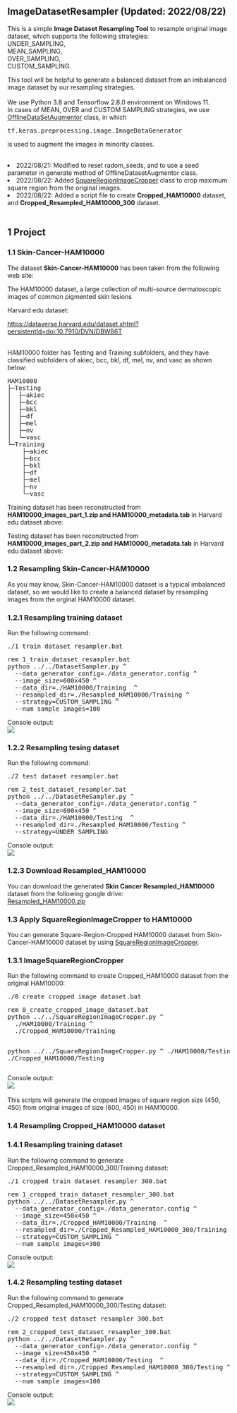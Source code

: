 <h2>
ImageDatasetResampler (Updated: 2022/08/22)
</h2>
This is a simple <b>Image Dataset Resampling Tool</b> to resample original
image dataset, which supports the following strategies:<br>
UNDER_SAMPLING,<br>
MEAN_SAMPLING,<br> 
OVER_SAMPLING,<br> 
CUSTOM_SAMPLING.<br>

This tool will be helpful to generate a balanced dataset from an imbalanced image dataset by our resampling strategies.<br>
<br> 
We use Python 3.8 and Tensorflow 2.8.0 environment on Windows 11.
<br>
In cases of MEAN, OVER and CUSTOM SAMPLING strategies, we use <a href="./OfflineDataSetAugmentor.py">OfflineDataSetAugmentor</a> class, in which
<pre>
tf.keras.preprocessing.image.ImageDataGenerator
</pre>
is used to augment the images in minority classes.<br>
<br>

<li>
2022/08/21: Modified to reset radom_seeds, and to use a seed parameter 
 in generate method of OfflineDatasetAugmentor class.
</li>
<li>
2022/08/22: Added <a href="./SquareRegionImageCropper.py">SquareRegionImageCropper</a> class to crop maximum square region from the original images.
</li>
<li>
2022/08/22: Added a script file to create <b>Cropped_HAM10000</b> dataset, and <b>Cropped_Resampled_HAM10000_300</b> dataset.
</li>

<br>
<h2>
1 Project 
</h2>
<h3>
1.1 Skin-Cancer-HAM10000
</h3>
The dataset <b>Skin-Cancer-HAM10000</b> has been taken from the following web site:<br>

The HAM10000 dataset, a large collection of multi-source dermatoscopic images of common pigmented skin lesions

Harvard edu dataset:<br>

 https://dataverse.harvard.edu/dataset.xhtml?persistentId=doi:10.7910/DVN/DBW86T

<br>
HAM10000 folder has Testing and Training subfolders, and they have classified subfolders
of akiec, bcc, bkl, df, mel, nv, and vasc as shown below:

<pre>
HAM10000
├─Testing
│  ├─akiec
│  ├─bcc
│  ├─bkl
│  ├─df
│  ├─mel
│  ├─nv
│  └─vasc
└─Training
    ├─akiec
    ├─bcc
    ├─bkl
    ├─df
    ├─mel
    ├─nv
    └─vasc
</pre>
Training dataset has been reconstructed from <br>
  <b>HAM10000_images_part_1.zip and HAM10000_metadata.tab</b> in Harvard edu dataset above:
<br>

Testing dataset has been reconstructed from <br>
  <b>HAM10000_images_part_2.zip and HAM10000_metadata.tab</b> in Harvard edu dataset above:
<br>

<h3>
1.2 Resampling Skin-Cancer-HAM10000
</h3>
As you may know, Skin-Cancer-HAM10000 dataset is a typical imbalanced dataset, so we would like to create a balanced dataset
by resampling images from the orginal HAM10000 dataset.
<br>
<h3>
1.2.1 Resampling training dataset
</h3>
Run the following command:<br>
<pre>
./1_train_dataset_resampler.bat
</pre>
<pre>
rem 1_train_dataset_resampler.bat
python ../../DatasetSampler.py ^
  --data_generator_config=./data_generator.config ^
  --image_size=600x450 ^
  --data_dir=./HAM10000/Training  ^
  --resampled_dir=./Resampled_HAM10000/Training ^
  --strategy=CUSTOM_SAMPLING ^
  --num_sample_images=100
</pre>
Console output:<br>
<img src="./asset/train_dataset_resampling.png"  with="720" height="auto">
<br>
<h3>
1.2.2 Resampling tesing dataset
</h3>
Run the following command:<br>
<pre>
./2_test_dataset_resampler.bat
</pre>
<pre>
rem 2_test_dataset_resampler.bat
python ../../DatasetReSampler.py ^
  --data_generator_config=./data_generator.config ^
  --image_size=600x450 ^
  --data_dir=./HAM10000/Testing  ^
  --resampled_dir=./Resampled_HAM10000/Testing ^
  --strategy=UNDER_SAMPLING 
</pre>
Console output:<br>
<img src="./asset/test_dataset_resampling.png" with="720" height="auto">


<h3>
1.2.3 Download Resampled_HAM10000
</h3>
You can download the generated <b>Skin Cancer Resampled_HAM10000</b> dataset from the following google drive:<br>
 <a href="https://drive.google.com/file/d/1OqRiuFArflpw-8Anm2UV4EdyfS77ANTA/view?usp=sharing">Resampled_HAM10000.zip</a>

<!--
  -->
<h3>
1.3 Apply SquareRegionImageCropper to HAM10000
</h3>
You can generate Square-Region-Cropped HAM10000 dataset from Skin-Cancer-HAM10000 dataset by using
<a href="./SquareRegionImageCropper.py">SquareRegionImageCropper</a>.
<br>
<h3>
1.3.1 ImageSquareRegionCropper
</h3>
Run the following command to create Cropped_HAM10000 dataset from the original HAM10000:<br>
<pre>
./0_create_cropped_image_dataset.bat
</pre>
<pre>
rem 0_create_cropped_image_dataset.bat
python ../../SquareRegionImageCropper.py ^
  ./HAM10000/Training ^
  ./Cropped_HAM10000/Training
  
python ../../SquareRegionImageCropper.py ^
  ./HAM10000/Testing ^
  ./Cropped_HAM10000/Testing</pre>
Console output:<br>
<img src="./asset/create_cropped_image_dataset.png" with="720" height="auto">
<br>
<br>
This scripts will generate the cropped images of square region size (450, 450) from original images of size (600, 450) in HAM10000.
<br>

<h3>
1.4 Resampling Cropped_HAM10000 dataset
</h3>

<h3>1.4.1 Resampling training dataset
</h3>
Run the following command to generate Cropped_Resampled_HAM10000_300/Training dataset:<br>
<pre>
./1_cropped_train_dataset_resampler_300.bat
</pre>
<pre>
rem 1_cropped_train_dataset_resampler_300.bat
python ../../DatasetResampler.py ^
  --data_generator_config=./data_generator.config ^
  --image_size=450x450 ^
  --data_dir=./Cropped_HAM10000/Training  ^
  --resampled_dir=./Cropped_Resampled_HAM10000_300/Training ^
  --strategy=CUSTOM_SAMPLING ^
  --num_sample_images=300
</pre>
Console output:<br>
<img src="./asset/cropped_train_dataset_resampler_300.png" with="720" height="auto">


<h3>1.4.2 Resampling testing dataset
</h3>
Run the following command to generate Cropped_Resampled_HAM10000_300/Testing dataset:<br>
<pre>
./2_cropped_test_dataset_resampler_300.bat
</pre>
<pre>
rem 2_cropped_test_dataset_resampler_300.bat
python ../../DatasetReSampler.py ^
  --data_generator_config=./data_generator.config ^
  --image_size=450x450 ^
  --data_dir=./Cropped_HAM10000/Testing  ^
  --resampled_dir=./Cropped_Resampled_HAM10000_300/Testing ^
  --strategy=CUSTOM_SAMPLING ^
  --num_sample_images=100
</pre>
Console output:<br>
<img src="./asset/cropped_test_dataset_resampler_300.png" with="720" height="auto">




